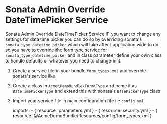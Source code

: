 Sonata Admin Override DateTimePicker Service
================================

Sonata Admin Override DateTimePicker Service
IF you want to change any settings for data time picker you can do so by overriding sonata's `sonata_type_datetime_picker` which will take affect application wide to do so you have to override the form type service for `sonata_type_datetime_picker` and in class parameter define your own class to handle defaults or whatever you need to change in it.

1) Create a service file in your bundle `form_types.xml` and override sonata's service like

    <?xml version="1.0" encoding="UTF-8" ?>
   
    <container xmlns="http://symfony.com/schema/dic/services"
               xmlns:xsi="http://www.w3.org/2001/XMLSchema-instance"
               xsi:schemaLocation="http://symfony.com/schema/dic/services http://symfony.com/schema/dic/services/services-1.0.xsd">
        <services>
            <service id="sonata.core.form.type.datetime_picker" class="Acme\DemoBundle\Form\Type\DateTimePickerType">
                <tag name="form.type" alias="sonata_type_datetime_picker" />
                <argument type="service" id="sonata.core.date.moment_format_converter" />
            </service>
        </services>
    </container>


2) Create a class in `Acme\DemoBundle\Form\Type` and name it as `DateTimePickerType` and extend this with sonata's `BasePickerType` class
    

            

3) Import your service file in main configuration file i.e `config.yml`

    imports:
        - { resource: parameters.yml }
        - { resource: security.yml }
        - { resource: @AcmeDemoBundle/Resources/config/form_types.xml }